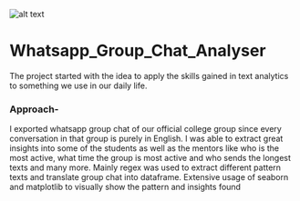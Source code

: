 ![alt text](https://www.huaweicentral.com/wp-content/uploads/2019/09/WhatsApp-Logo.jpg)
# Whatsapp_Group_Chat_Analyser
The project started with the idea to apply the skills gained in text analytics to something we use in our daily life.

### Approach-
I exported whatsapp group chat of our official college group since every conversation in that group is purely in English.
I was able to extract great insights into some of the students as well as the mentors like who is the most active, what time
the group is most active and who sends the longest texts and many more. 
Mainly regex was used to extract different pattern texts and translate group chat into dataframe.
Extensive usage of seaborn and matplotlib to visually show the pattern and insights found

